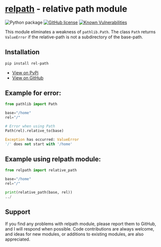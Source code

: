 # [relpath](https://github.com/jifox/relpath.git) - relative path module

![Python package](https://github.com/jifox/relpath/actions/workflows/tests.yml/badge.svg)  [![GitHub license](https://img.shields.io/github/license/Naereen/StrapDown.js.svg)](https://github.com/Naereen/StrapDown.js/blob/master/LICENSE)  [![Known Vulnerabilities](https://snyk.io/test/github/jifox/relpath/badge.svg)](https://snyk.io/test/github/jifox/relpath)

This module eliminates a weakness of `pathlib.Path`. The class `Path` returns
`ValueError` if the relative-path is not a subdirectory of the base-path.

## Installation

```bash
pip install rel-path
```

- [View on PyPi](https://pypi.org/project/rel-path/)
- [View on GitHub](https://github.com/jifox/relpath)

## Example for error:

```python
from pathlib import Path

base="/home"
rel="/"

# Error when using Path
Path(rel).relative_to(base)

Exception has occurred: ValueError
'/' does not start with '/home'
```

## Example using relpath module:

```python
from relpath import relative_path

base="/home"
rel="/"

print(relative_path(base, rel))
../
```

## Support

If you find any problems with relpath module, please report them to GitHub, and I will respond when possible. Code contributions are always welcome, and ideas for new modules, or additions to existing modules, are also appreciated.
